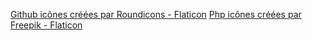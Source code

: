 <a href="https://www.flaticon.com/fr/icones-gratuites/github" title="github icônes">Github icônes créées par Roundicons - Flaticon</a>
<a href="https://www.flaticon.com/fr/icones-gratuites/php" title="php icônes">Php icônes créées par Freepik - Flaticon</a>